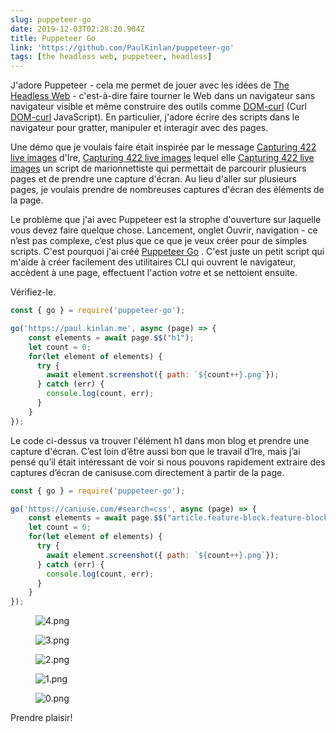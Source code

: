 ```yaml
---
slug: puppeteer-go
date: 2019-12-03T02:28:20.904Z
title: Puppeteer Go
link: 'https://github.com/PaulKinlan/puppeteer-go'
tags: [the headless web, puppeteer, headless]
---
```


J&#39;adore Puppeteer - cela me permet de jouer avec les idées de [The Headless Web](https://paul.kinlan.me/the-headless-web/) - c&#39;est-à-dire faire tourner le Web dans un navigateur sans navigateur visible et même construire des outils comme [DOM-curl](https://paul.kinlan.me/domcurl/) (Curl [DOM-curl](https://paul.kinlan.me/domcurl/) JavaScript). En particulier, j&#39;adore écrire des scripts dans le navigateur pour gratter, manipuler et interagir avec des pages.

Une démo que je voulais faire était inspirée par le message [Capturing 422 live images](https://bitsofco.de/how-i-created-488-live-images/) d&#39;Ire, [Capturing 422 live images](https://bitsofco.de/how-i-created-488-live-images/) lequel elle [Capturing 422 live images](https://bitsofco.de/how-i-created-488-live-images/) un script de marionnettiste qui permettait de parcourir plusieurs pages et de prendre une capture d&#39;écran. Au lieu d&#39;aller sur plusieurs pages, je voulais prendre de nombreuses captures d&#39;écran des éléments de la page.

Le problème que j&#39;ai avec Puppeteer est la strophe d&#39;ouverture sur laquelle vous devez faire quelque chose. Lancement, onglet Ouvrir, navigation - ce n’est pas complexe, c’est plus que ce que je veux créer pour de simples scripts. C&#39;est pourquoi j&#39;ai créé [Puppeteer Go](https://github.com/PaulKinlan/puppeteer-go) . C&#39;est juste un petit script qui m&#39;aide à créer facilement des utilitaires CLI qui ouvrent le navigateur, accèdent à une page, effectuent l&#39;action _votre_ et se nettoient ensuite.

Vérifiez-le.

```JavaScript
const { go } = require('puppeteer-go');

go('https://paul.kinlan.me', async (page) => {
    const elements = await page.$$("h1");
    let count = 0;
    for(let element of elements) {
      try {
        await element.screenshot({ path: `${count++}.png`});
      } catch (err) {
        console.log(count, err);
      }
    }
});
```

Le code ci-dessus va trouver l&#39;élément h1 dans mon blog et prendre une capture d&#39;écran. C’est loin d’être aussi bon que le travail d’Ire, mais j’ai pensé qu’il était intéressant de voir si nous pouvons rapidement extraire des captures d’écran de canisuse.com directement à partir de la page.

```JavaScript
const { go } = require('puppeteer-go');

go('https://caniuse.com/#search=css', async (page) => {
    const elements = await page.$$("article.feature-block.feature-block--feature");
    let count = 0;
    for(let element of elements) {
      try {
        await element.screenshot({ path: `${count++}.png`});
      } catch (err) {
        console.log(count, err);
      }
    }
});
```

<figure><img src="/images/2019-12-03-puppeteer-go-0.jpeg" alt="4.png"></figure>

<figure><img src="/images/2019-12-03-puppeteer-go-1.jpeg" alt="3.png"></figure>

<figure><img src="/images/2019-12-03-puppeteer-go-2.jpeg" alt="2.png"></figure>

<figure><img src="/images/2019-12-03-puppeteer-go-3.jpeg" alt="1.png"></figure>

<figure><img src="/images/2019-12-03-puppeteer-go-4.jpeg" alt="0.png"></figure>

Prendre plaisir!

